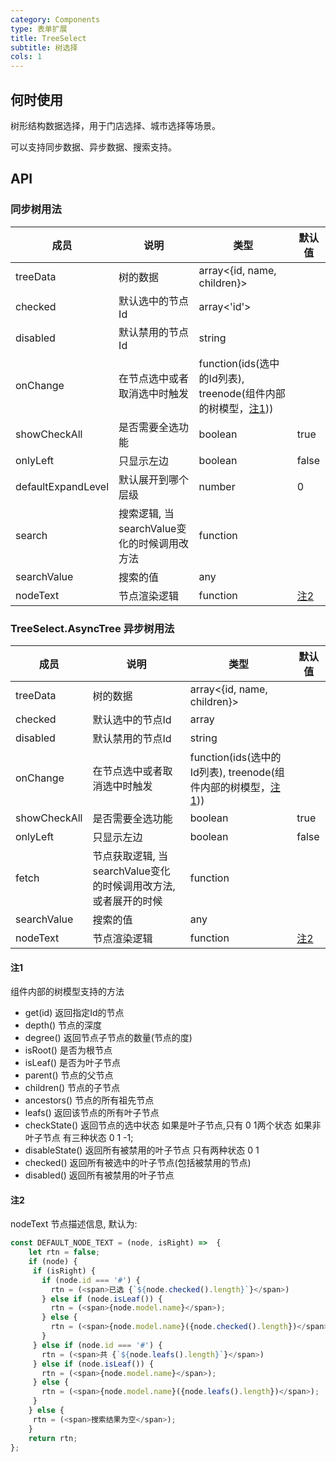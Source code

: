 ```yaml
---
category: Components
type: 表单扩展
title: TreeSelect
subtitle: 树选择
cols: 1
---
```

## 何时使用

树形结构数据选择，用于门店选择、城市选择等场景。

可以支持同步数据、异步数据、搜索支持。

## API

### 同步树用法
| 成员        | 说明           | 类型               | 默认值       |
|-------------|----------------|--------------------|--------------|
| treeData | 树的数据 | array<{id, name, children}> | |
| checked | 默认选中的节点Id | array<'id'> | |
| disabled | 默认禁用的节点Id | string | |
| onChange | 在节点选中或者取消选中时触发 | function(ids(选中的Id列表), treenode(组件内部的树模型，[注1](#注1))) | |
| showCheckAll | 是否需要全选功能 | boolean | true |
| onlyLeft | 只显示左边 | boolean | false |
| defaultExpandLevel | 默认展开到哪个层级 | number | 0  |
| search | 搜索逻辑, 当searchValue变化的时候调用改方法 | function |  |
| searchValue | 搜索的值 | any |  |
| nodeText | 节点渲染逻辑 | function | [注2](#注2) |

### TreeSelect.AsyncTree 异步树用法

| 成员        | 说明           | 类型               | 默认值       |
|-------------|----------------|--------------------|--------------|
| treeData | 树的数据 | array<{id, name, children}> | |
| checked | 默认选中的节点Id | array | |
| disabled | 默认禁用的节点Id | string | |
| onChange | 在节点选中或者取消选中时触发 | function(ids(选中的Id列表), treenode(组件内部的树模型，[注1](#注1))) | | 
| showCheckAll | 是否需要全选功能 | boolean | true |
| onlyLeft | 只显示左边 | boolean | false |
| fetch | 节点获取逻辑, 当searchValue变化的时候调用改方法, 或者展开的时候  | function |  |
| searchValue | 搜索的值 | any |  |
| nodeText | 节点渲染逻辑 | function | [注2](#注2) |

#### 注1

组件内部的树模型支持的方法
  
* get(id) 返回指定Id的节点
* depth() 节点的深度
* degree() 返回节点子节点的数量(节点的度)
* isRoot() 是否为根节点
* isLeaf() 是否为叶子节点
* parent() 节点的父节点
* children() 节点的子节点
* ancestors() 节点的所有祖先节点
* leafs() 返回该节点的所有叶子节点
* checkState() 返回节点的选中状态  如果是叶子节点,只有 0 1两个状态 如果非叶子节点 有三种状态 0 1 -1;
* disableState() 返回所有被禁用的叶子节点 只有两种状态 0 1
* checked()  返回所有被选中的叶子节点(包括被禁用的节点)
* disabled() 返回所有被禁用的叶子节点

#### 注2

nodeText 节点描述信息, 默认为: 

```javascript
const DEFAULT_NODE_TEXT = (node, isRight) =>  {
    let rtn = false;
    if (node) {
     if (isRight) {
       if (node.id === '#') {
         rtn = (<span>已选 {`${node.checked().length}`}</span>)
       } else if (node.isLeaf()) {
         rtn = (<span>{node.model.name}</span>);
       } else {
         rtn = (<span>{node.model.name}({node.checked().length})</span>);
       }
     } else if (node.id === '#') {
       rtn = (<span>共 {`${node.leafs().length}`}</span>)
     } else if (node.isLeaf()) {
       rtn = (<span>{node.model.name}</span>);
     } else {
       rtn = (<span>{node.model.name}({node.leafs().length})</span>);
     }
    } else {
     rtn = (<span>搜索结果为空</span>);
    }
    return rtn;
};
```
